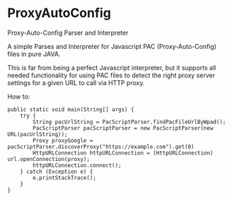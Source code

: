 # ProxyAutoConfig
Proxy-Auto-Config Parser and Interpreter

A simple Parses and Interpreter for Javascript PAC (Proxy-Auto-Config) files in pure JAVA.

This is far from being a perfect Javascript interpreter, but it supports all needed functionality for using PAC files to detect the right proxy server settings for a given URL to call via HTTP proxy.

How to:
```
public static void main(String[] args) {
	try {
		String pacUrlString = PacScriptParser.findPacFileUrlByWpad();
		PacScriptParser pacScriptParser = new PacScriptParser(new URL(pacUrlString));
		Proxy proxyGoogle = pacScriptParser.discoverProxy("https://example.com").get(0)
		HttpURLConnection httpURLConnection = (HttpURLConnection) url.openConnection(proxy);
		httpURLConnection.connect();
	} catch (Exception e) {
		e.printStackTrace();
	}
}
```
